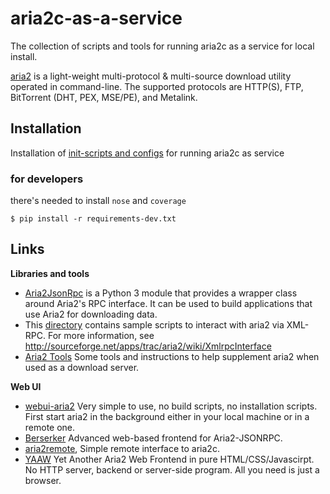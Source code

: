 aria2c-as-a-service
===================

The collection of scripts and tools for running aria2c as a service for local install.

[aria2](http://sourceforge.net/apps/trac/aria2/wiki) is a light-weight multi-protocol & multi-source download utility 
operated in command-line. The supported protocols are HTTP(S), FTP, BitTorrent (DHT, PEX, MSE/PE), and Metalink.

## Installation

Installation of [init-scripts and configs](https://github.com/ownport/aria2c-as-a-service/tree/master/init-scripts) for 
running aria2c as service

### for developers

there's needed to install `nose` and `coverage`

```
$ pip install -r requirements-dev.txt
```


## Links

**Libraries and tools**

- [Aria2JsonRpc](http://xyne.archlinux.ca/projects/python3-aria2jsonrpc/) is a Python 3 module that provides a wrapper 
class around Aria2's RPC interface. It can be used to build applications that use Aria2 for downloading data.
- This [directory](https://github.com/tatsuhiro-t/aria2/tree/master/doc/xmlrpc) contains sample scripts to interact 
with aria2 via XML-RPC. For more information, see http://sourceforge.net/apps/trac/aria2/wiki/XmlrpcInterface
- [Aria2 Tools](https://github.com/nmbooker/aria2-tools) Some tools and instructions to help supplement aria2 when 
used as a download server.


**Web UI**

- [webui-aria2](https://github.com/ziahamza/webui-aria2) Very simple to use, no build scripts, no installation scripts. 
First start aria2 in the background either in your local machine or in a remote one.
- [Berserker](https://github.com/adityamukho/Berserker) Advanced web-based frontend for Aria2-JSONRPC.
- [aria2remote](https://code.google.com/p/aria2remote/), Simple remote interface to aria2c.
- [YAAW](https://github.com/binux/yaaw) Yet Another Aria2 Web Frontend in pure HTML/CSS/Javascirpt. No HTTP server, 
backend or server-side program. All you need is just a browser.


